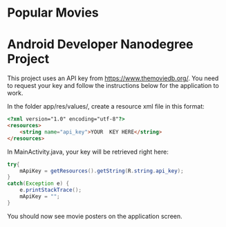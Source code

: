 # Popular Movies
# Android Developer Nanodegree Project 

This project uses an API key from https://www.themoviedb.org/. You need to request your key and follow the instructions below for the application to work.

In the folder app/res/values/, create a resource xml file in this format:

```html
<?xml version="1.0" encoding="utf-8"?>
<resources>
    <string name="api_key">YOUR  KEY HERE</string>
</resources>
```

In MainActivity.java, your key will be retrieved right here:

```java
try{
	mApiKey = getResources().getString(R.string.api_key);
}
catch(Exception e) {
	e.printStackTrace();
	mApiKey = "";
}
```
  
You should now see movie posters on the application screen. 

